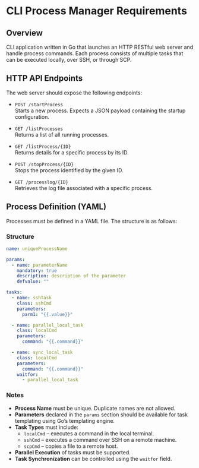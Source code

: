 # CLI Process Manager Requirements

## Overview

CLI application written in Go that launches an HTTP RESTful web server and handle process commands. Each process consists of multiple tasks that can be executed locally, over SSH, or through SCP.

## HTTP API Endpoints

The web server should expose the following endpoints:

- `POST /startProcess`  
  Starts a new process. Expects a JSON payload containing the startup configuration.

- `GET /listProcesses`  
  Returns a list of all running processes.

- `GET /listProcess/{ID}`  
  Returns details for a specific process by its ID.

- `POST /stopProcess/{ID}`  
  Stops the process identified by the given ID.

- `GET /processlog/{ID}`  
  Retrieves the log file associated with a specific process.

## Process Definition (YAML)

Processes must be defined in a YAML file. The structure is as follows:

### Structure

```yaml
name: uniqueProcessName

params:
  - name: parameterName
    mandatory: true
    description: description of the parameter
    defvalue: ""

tasks:
  - name: sshTask
    class: sshCmd
    parameters:
      parm1: "{{.value}}"  

  - name: parallel_local_task
    class: localCmd
    parameters:
      command: "{{.command}}"  

  - name: sync_local_task
    class: localCmd
    parameters:
      command: "{{.command}}"
    waitfor:
      - parallel_local_task
```

### Notes

- **Process Name** must be unique. Duplicate names are not allowed.
- **Parameters** declared in the `params` section should be available for task templating using Go’s templating engine.
- **Task Types** must include:
  - `localCmd` – executes a command in the local terminal.
  - `sshCmd` – executes a command over SSH on a remote machine.
  - `scpCmd` – copies a file to a remote host.
- **Parallel Execution** of tasks must be supported.
- **Task Synchronization** can be controlled using the `waitfor` field.
